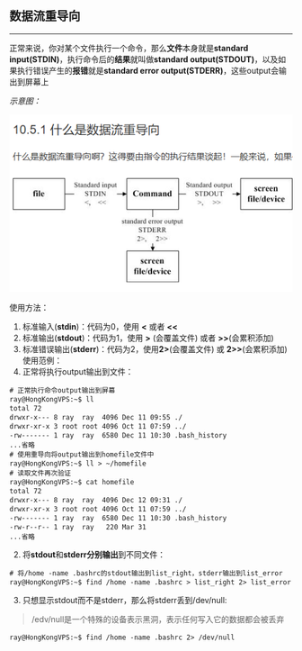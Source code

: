 ## 数据流重导向
---
正常来说，你对某个文件执行一个命令，那么**文件**本身就是**standard input(STDIN)**，执行命令后的**结果**就叫做**standard output(STDOUT)**，以及如果执行错误产生的**报错**就是**standard error output(STDERR)**，这些output会输出到屏幕上

*示意图：*

![0](/img/12Chapter/Capture25.PNG)

使用方法：
1. 标准输入(**stdin**)：代码为0，使用 **<** 或者 **<<**
2. 标准输出(**stdout**)：代码为1，使用 **>** (会覆盖文件) 或者 **>>**(会累积添加)
3. 标准错误输出(**stderr**)：代码为2，使用**2>**(会覆盖文件) 或 **2>>**(会累积添加)
使用范例：
1. 正常将执行output输出到文件：
```Shell
# 正常执行命令output输出到屏幕
ray@HongKongVPS:~$ ll
total 72
drwxr-x--- 8 ray  ray  4096 Dec 11 09:55 ./
drwxr-xr-x 3 root root 4096 Oct 11 07:59 ../
-rw------- 1 ray  ray  6580 Dec 11 10:30 .bash_history
...省略
# 使用重导向将output输出到homefile文件中
ray@HongKongVPS:~$ ll > ~/homefile
# 读取文件再次验证
ray@HongKongVPS:~$ cat homefile 
total 72
drwxr-x--- 8 ray  ray  4096 Dec 12 09:31 ./
drwxr-xr-x 3 root root 4096 Oct 11 07:59 ../
-rw------- 1 ray  ray  6580 Dec 11 10:30 .bash_history
-rw-r--r-- 1 ray  ray   220 Mar 31  
...省略
```
2. 将**stdout**和**stderr分别输出**到不同文件：
```Shell
# 将/home -name .bashrc的stdout输出到list_right，stderr输出到list_error
ray@HongKongVPS:~$ find /home -name .bashrc > list_right 2> list_error
```

3. 只想显示stdout而不是stderr，那么将stderr丢到/dev/null:
> /edv/null是一个特殊的设备表示黑洞，表示任何写入它的数据都会被丢弃
```Shell
ray@HongKongVPS:~$ find /home -name .bashrc 2> /dev/null
```